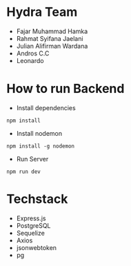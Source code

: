 # Hydra Team
- Fajar Muhammad Hamka
- Rahmat Syifana Jaelani
- Julian Alifirman Wardana
- Andros C.C
- Leonardo

# How to run Backend
- Install dependencies
```
npm install
```
- Install nodemon
```
npm install -g nodemon
```
- Run Server
```
npm run dev
```

# Techstack
- Express.js
- PostgreSQL
- Sequelize
- Axios
- jsonwebtoken
- pg